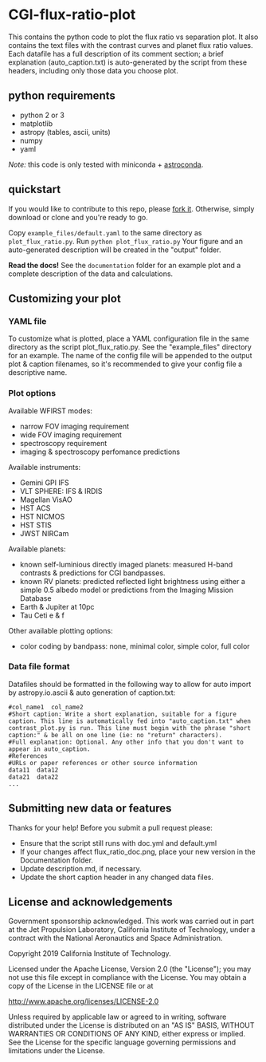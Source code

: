 # CGI-flux-ratio-plot
This contains the python code to plot the flux ratio vs separation plot. It also contains the text files with the contrast curves and planet flux ratio values. Each datafile has a full description of its comment section; a brief explanation (auto_caption.txt) is auto-generated by the script from these headers, including only those data you choose plot.

## python requirements
* python 2 or 3
* matplotlib
* astropy (tables, ascii, units)
* numpy
* yaml

_Note:_ this code is only tested with miniconda + [astroconda](https://astroconda.readthedocs.io/). 


## quickstart

If you would like to contribute to this repo, please [fork it](https://help.github.com/articles/fork-a-repo/). Otherwise, simply download or clone and you're ready to go.

Copy `example_files/default.yaml`  to the same directory as `plot_flux_ratio.py`.
Run `python plot_flux_ratio.py`
Your figure and an auto-generated description will be created in the "output" folder.

**Read the docs!** See the `documentation` folder for an example plot and a complete description of the data and calculations.


## Customizing your plot

### YAML file
To customize what is plotted, place a YAML configuration file in the same directory as the script plot_flux_ratio.py. See the "example_files" directory for an example.  The name of the config file will be appended to the output plot & caption filenames, so it's recommended to give your config file a descriptive name.

### Plot options

Available WFIRST modes:
* narrow FOV imaging requirement
* wide FOV imaging requirement
* spectroscopy requirement
* imaging & spectroscopy perfomance predictions

Available instruments:
* Gemini GPI IFS
* VLT SPHERE: IFS & IRDIS
* Magellan VisAO
* HST ACS
* HST NICMOS
* HST STIS
* JWST NIRCam

Available planets:
* known self-luminious directly imaged planets: measured H-band contrasts & predictions for CGI bandpasses.
* known RV planets: predicted reflected light brightness using either a simple 0.5 albedo model or predictions from the Imaging Mission Database
* Earth & Jupiter at 10pc
* Tau Ceti e & f

Other available plotting options:
* color coding by bandpass: none, minimal color, simple color, full color

### Data file format

Datafiles should be formatted in the following way to allow for auto import by astropy.io.ascii & auto generation of caption.txt:
```
#col_name1  col_name2
#Short caption: Write a short explanation, suitable for a figure caption. This line is automatically fed into "auto_caption.txt" when contrast_plot.py is run. This line must begin with the phrase "short caption:" & be all on one line (ie: no "return" characters).
#Full explanation: Optional. Any other info that you don't want to appear in auto_caption.
#References
#URLs or paper references or other source information
data11  data12
data21	data22
...
```

## Submitting new data or features

Thanks for your help! Before you submit a pull request please:
* Ensure that the script still runs with doc.yml and default.yml
* If your changes affect flux_ratio_doc.png, place your new version in the Documentation folder.
* Update description.md, if necessary.
* Update the short caption header in any changed data files.


## License and acknowledgements
Government sponsorship acknowledged. This work was carried out in part at the Jet Propulsion Laboratory, California Institute of Technology, under a contract with the National Aeronautics and Space Administration.

Copyright 2019 California Institute of Technology.

Licensed under the Apache License, Version 2.0 (the "License"); you may not use this file except in compliance with the License. You may obtain a copy of the License in the LICENSE file or at

http://www.apache.org/licenses/LICENSE-2.0

Unless required by applicable law or agreed to in writing, software distributed under the License is distributed on an "AS IS" BASIS, WITHOUT WARRANTIES OR CONDITIONS OF ANY KIND, either express or implied. See the License for the specific language governing permissions and limitations under the License.
